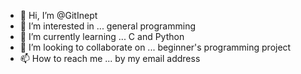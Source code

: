- 👋 Hi, I’m @GitInept
- 👀 I’m interested in ... general programming
- 🌱 I’m currently learning ... C and Python
- 💞️ I’m looking to collaborate on ... beginner's programming project
- 📫 How to reach me ... by my email address

<!---
GitInept/GitInept is a ✨ special ✨ repository because its `README.md` (this file) appears on your GitHub profile.
You can click the Preview link to take a look at your changes.
--->

